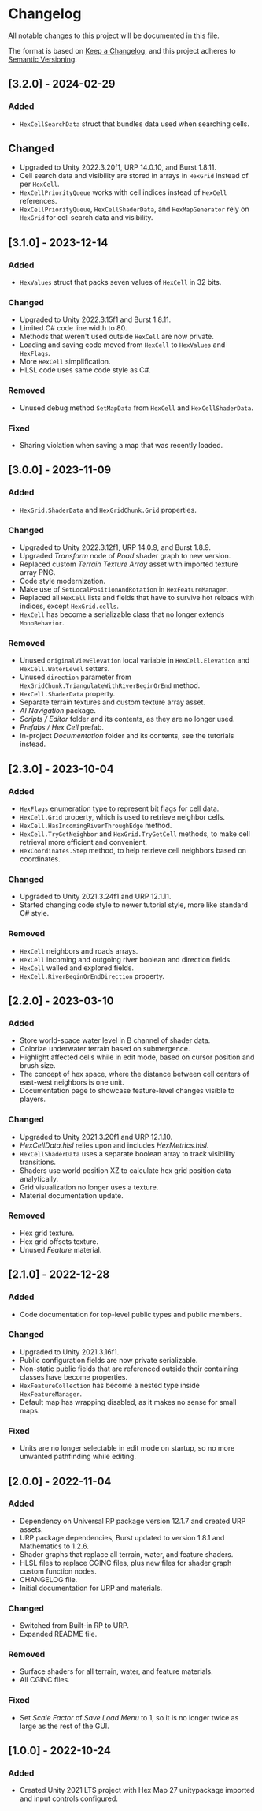 # Changelog

All notable changes to this project will be documented in this file.

The format is based on [Keep a Changelog](https://keepachangelog.com/en/1.0.0/),
and this project adheres to [Semantic Versioning](https://semver.org/spec/v2.0.0.html).

## [3.2.0] - 2024-02-29

### Added

- `HexCellSearchData` struct that bundles data used when searching cells.

## Changed

- Upgraded to Unity 2022.3.20f1, URP 14.0.10, and Burst 1.8.11.
- Cell search data and visibility are stored in arrays in `HexGrid` instead of per `HexCell`.
- `HexCellPriorityQueue` works with cell indices instead of `HexCell` references.
- `HexCellPriorityQueue`, `HexCellShaderData`, and `HexMapGenerator` rely on `HexGrid` for cell search data and visibility.

## [3.1.0] - 2023-12-14

### Added

- `HexValues` struct that packs seven values of `HexCell` in 32 bits.

### Changed

- Upgraded to Unity 2022.3.15f1 and Burst 1.8.11.
- Limited C# code line width to 80.
- Methods that weren't used outside `HexCell` are now private.
- Loading and saving code moved from `HexCell` to `HexValues` and `HexFlags`.
- More `HexCell` simplification.
- HLSL code uses same code style as C#.

### Removed

- Unused debug method `SetMapData` from `HexCell` and `HexCellShaderData`.

### Fixed

- Sharing violation when saving a map that was recently loaded.

## [3.0.0] - 2023-11-09

### Added

- `HexGrid.ShaderData` and `HexGridChunk.Grid` properties.

### Changed

- Upgraded to Unity 2022.3.12f1, URP 14.0.9, and Burst 1.8.9.
- Upgraded *Transform* node of *Road* shader graph to new version.
- Replaced custom *Terrain Texture Array* asset with imported texture array PNG.
- Code style modernization.
- Make use of `SetLocalPositionAndRotation` in `HexFeatureManager`.
- Replaced all `HexCell` lists and fields that have to survive hot reloads with indices, except `HexGrid.cells`.
- `HexCell` has become a serializable class that no longer extends `MonoBehavior`.

### Removed

- Unused `originalViewElevation` local variable in `HexCell.Elevation` and `HexCell.WaterLevel` setters.
- Unused `direction` parameter from `HexGridChunk.TriangulateWithRiverBeginOrEnd` method.
- `HexCell.ShaderData` property.
- Separate terrain textures and custom texture array asset.
- *AI Navigation* package.
- *Scripts / Editor* folder and its contents, as they are no longer used.
- *Prefabs / Hex Cell* prefab.
- In-project *Documentation* folder and its contents, see the tutorials instead.

## [2.3.0] - 2023-10-04

### Added

- `HexFlags` enumeration type to represent bit flags for cell data.
- `HexCell.Grid` property, which is used to retrieve neighbor cells.
- `HexCell.HasIncomingRiverThroughEdge` method.
- `HexCell.TryGetNeighbor` and `HexGrid.TryGetCell` methods, to make cell retrieval more efficient and convenient.
- `HexCoordinates.Step` method, to help retrieve cell neighbors based on coordinates.

### Changed

- Upgraded to Unity 2021.3.24f1 and URP 12.1.11.
- Started changing code style to newer tutorial style, more like standard C# style.

### Removed

- `HexCell` neighbors and roads arrays.
- `HexCell` incoming and outgoing river boolean and direction fields.
- `HexCell` walled and explored fields.
- `HexCell.RiverBeginOrEndDirection` property.

## [2.2.0] - 2023-03-10

### Added

- Store world-space water level in B channel of shader data.
- Colorize underwater terrain based on submergence.
- Highlight affected cells while in edit mode, based on cursor position and brush size.
- The concept of hex space, where the distance between cell centers of east-west neighbors is one unit.
- Documentation page to showcase feature-level changes visible to players.

### Changed

- Upgraded to Unity 2021.3.20f1 and URP 12.1.10.
- *HexCellData.hlsl* relies upon and includes *HexMetrics.hlsl*.
- `HexCellShaderData` uses a separate boolean array to track visibility transitions.
- Shaders use world position XZ to calculate hex grid position data analytically.
- Grid visualization no longer uses a texture.
- Material documentation update.

### Removed

- Hex grid texture.
- Hex grid offsets texture.
- Unused *Feature* material.

## [2.1.0] - 2022-12-28

### Added

- Code documentation for top-level public types and public members.

### Changed

- Upgraded to Unity 2021.3.16f1.
- Public configuration fields are now private serializable.
- Non-static public fields that are referenced outside their containing classes have become properties.
- `HexFeatureCollection` has become a nested type inside `HexFeatureManager`.
- Default map has wrapping disabled, as it makes no sense for small maps.

### Fixed

- Units are no longer selectable in edit mode on startup, so no more unwanted pathfinding while editing.

## [2.0.0] - 2022-11-04

### Added

- Dependency on Universal RP package version 12.1.7 and created URP assets.
- URP package dependencies, Burst updated to version 1.8.1 and Mathematics to 1.2.6.
- Shader graphs that replace all terrain, water, and feature shaders.
- HLSL files to replace CGINC files, plus new files for shader graph custom function nodes.
- CHANGELOG file.
- Initial documentation for URP and materials.

### Changed

- Switched from Built-in RP to URP.
- Expanded README file.

### Removed

- Surface shaders for all terrain, water, and feature materials.
- All CGINC files.

### Fixed

- Set *Scale Factor* of *Save Load Menu* to 1, so it is no longer twice as large as the rest of the GUI.

## [1.0.0] - 2022-10-24

### Added

- Created Unity 2021 LTS project with Hex Map 27 unitypackage imported and input controls configured. 
